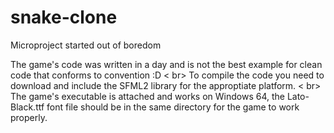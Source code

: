 # snake-clone
Microproject started out of boredom

The game's code was written in a day and is not the best example for clean code that conforms to convention :D < br\>
To compile the code you need to download and include the SFML2 library for the approptiate platform. < br\>
The game's executable is attached and works on Windows 64, the Lato-Black.ttf font file should be in the same directory for the game to work properly.
